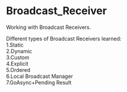 # Broadcast_Receiver
Working with Broadcast Receivers.

Different types of Broadcast Receivers learned:</br>
1.Static</br>
2.Dynamic</br>
3.Custom</br>
4.Explicit</br>
5.Ordered</br>
6.Local Broadcast Manager</br>
7.GoAsync+Pending Result</br>
